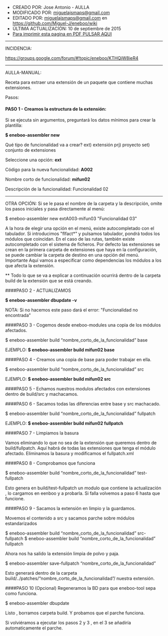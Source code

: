* CREADO POR: Jose Antonio - AULLA
* MODIFICADO POR: miguelajsmaps@gmail.com
* EDITADO POR: miguelajsmaps@gmail.com en https://github.com/Miguel-J/eneboo/wiki
* ÚLTIMA ACTUALIZACIÓN: 10 de septiembre de 2015
* [Para imprimir esta pagina en PDF PULSAR AQUI](https://gitprint.com/Miguel-J/eneboo/wiki/Receta-para-extraer-una-extensi%C3%B3n-de-un-paquete--que-contiene-muchas-extensiones)

----

INCIDENCIA:

https://groups.google.com/forum/#!topic/eneboo/KTHQjW8ieR4

---
AULLA-MANUAL:

Receta para extraer una extensión de un paquete  que contiene muchas extensiones.

Pasos:

#### PASO 1 - Creamos la estructura de la extensión:

Si se ejecuta sin argumentos, preguntará los datos mínimos para crear la plantilla:

**$ eneboo-assembler new**

Qué tipo de funcionalidad va a crear?
    ext) extensión
    prj) proyecto
    set) conjunto de extensiones

Seleccione una opción: **ext**

Código para la nueva funcionalidad: **A002**

Nombre corto de funcionalidad: **mifun02**

Descripción de la funcionalidad: Funcionalidad 02

---

OTRA OPCIÓN: Si se le pasa el nombre de la carpeta y la descripción, omite los pasos iniciales y pasa directamente al menú:

$ eneboo-assembler new extA003-mifun03 "Funcionalidad 03"

A la hora de elegir una opción en el menú, existe autocompletado con el tabulador. Si introducimos "flfact*" y pulsamos tabulador, pondrá todos los módulos que coincidan.
En el caso de las rutas, también existe autocompletado con el sistema de ficheros.
Por defecto las extensiones se crean en la primera carpeta de extensiones que haya en la configuración, se puede cambiar la carpeta de destino en una opción del menú.
Importante Aquí vamos a especificar como dependencias los módulos a los que afecta la extensión.




** Todo lo que se va a explicar a continuación ocurrirá dentro de la carpeta build de la extensión que se está creando.

####PASO 2 -  ACTUALIZAMOS

**$ eneboo-assembler dbupdate -v**

NOTA: Si no hacemos este paso dará el error: "Funcionalidad no encontrada"

####PASO 3 -  Cogemos desde eneboo-modules una copia de los módulos afectados.

 $ eneboo-assembler build “nombre_corto_de_la_funcionalidad” base

EJEMPLO: **$ eneboo-assembler build mifun02 base**


####PASO 4 - Creamos una copia de base para poder trabajar en ella.
 
 $ eneboo-assembler build “nombre_corto_de_la_funcionalidad” src
 
EJEMPLO: **$ eneboo-assembler build mifun02 src**

####PASO 5 - Echamos nuestros modulos afectados con extensiones dentro de build/src y machacamos.


####PASO 6 - Sacamos todas las diferencias entre base y src machacado.

 $ eneboo-assembler build “nombre_corto_de_la_funcionalidad” fullpatch


EJEMPLO: **$ eneboo-assembler build mifun02 fullpatch**

####PASO 7 - Limpiamos la basura 

  Vamos eliminando lo que no sea de la extensión que queremos dentro de build/fullpatch. Aquí habrá de todas las extensiones que tenga el módulo afectado. Eliminamos la basura y modificamos el fullpatch.xml


####PASO 8 - Comprobamos que funciona

$ eneboo-assembler build “nombre_corto_de_la_funcionalidad” test-fullpatch

Esto genera en build/test-fullpatch un modulo que contiene la actualización , lo cargamos en eenboo y a probarla. Si falla volvemos a paso 6 hasta que funcione.


####PASO 9 - Sacamos la extensión en limpio y la guardamos.

Movemos el contenido a src y sacamos parche sobre módulos estandarizados

$ eneboo-assembler build “nombre_corto_de_la_funcionalidad” src-fullpatch 
$ eneboo-assembler build “nombre_corto_de_la_funcionalidad” fullpatch

 
Ahora nos ha salido la extensión limpia de polvo y paja.

$ eneboo-assembler save-fullpatch “nombre_corto_de_la_funcionalidad”

Esto generará dentro de la carpeta build/../patches/“nombre_corto_de_la_funcionalidad”/ nuestra extensión.


####PASO 10 (Opcional) Regeneramos la BD para que eneboo-tool sepa como funciona.

$ eneboo-assembler dbupdate






Listo , borramos carpeta build. Y probamos que el parche funciona.

Si volviéramos a ejecutar los pasos 2 y 3 , en el 3 se añadiría automaticamente el parche.

